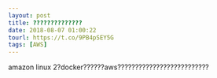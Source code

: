 ```yaml
---
layout: post
title: ??????????????
date: 2018-08-07 01:00:22
tourl: https://t.co/9PB4pSEY5G
tags: [AWS]
---
```

amazon linux 2?docker??????aws??????????????????????????